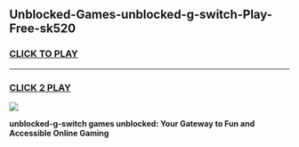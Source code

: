
## Unblocked-Games-unblocked-g-switch-Play-Free-sk520
<h3>
<a href="https://premium76.site?title=unblocked-g-switch&ref=19M">CLICK TO PLAY</a></h3>
<hr>

<h3>
<a href="https://premium76.site?title=unblocked-g-switch&ref=19M">CLICK 2 PLAY</a>
  
</h3>

<a href="https://premium76.site?title=unblocked-g-switch&ref=19M"><img src="https://clearcache.store/games.png"></a>


**unblocked-g-switch games unblocked: Your Gateway to Fun and Accessible Online Gaming**
